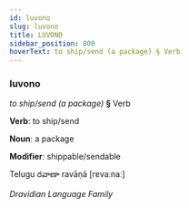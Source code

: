 ```yaml
---
id: luvono
slug: luvono
title: LUVONO
sidebar_position: 800
hoverText: to ship/send (a package) § Verb
---
```


### luvono

*to ship/send (a package)* **§** Verb

**Verb**: to ship/send

**Noun**: a package

**Modifier**: shippable/sendable

Telugu రవాణా ravāṇā [rɐvaːnaː]

*Dravidian Language Family*